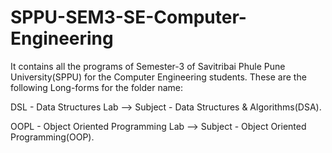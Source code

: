 # SPPU-SEM3-SE-Computer-Engineering
It contains all the programs of Semester-3 of Savitribai Phule Pune University(SPPU) for the Computer Engineering students. 
These are the following Long-forms for the folder name: 

DSL - Data Structures Lab --> Subject - Data Structures & Algorithms(DSA).

OOPL - Object Oriented Programming Lab --> Subject - Object Oriented Programming(OOP).

